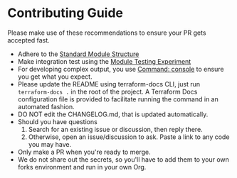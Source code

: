 # Contributing Guide

Please make use of these recommendations to ensure your
PR gets accepted fast.

* Adhere to the [Standard Module Structure]
* Make integration test using the [Module Testing Experiment]
* For developing complex output, you use [Command: console] to ensure you get
  what you expect.
* Please update the README using terraform-docs CLI, just run `terraform-docs .`
  in the root of the project. A Terraform Docs configuration file is provided
  to facilitate running the command in an automated fashion.
* DO NOT edit the CHANGELOG.md, that is updated automatically.
* Should you have questions
    1. Search for an existing issue or discussion, then reply there.
    2. Otherwise, open an issue/discussion to ask. Paste a link to any code
       you may have.
* Only make a PR when you're ready to merge.
* We do not share out the secrets, so you'll have to add them to your own
  forks environment and run in your own Org.

[Standard Module Structure]: https://developer.hashicorp.com/terraform/language/modules/develop/structure
[Module Testing Experiment]: https://developer.hashicorp.com/terraform/language/modules/testing-experiment
[Command: console]: https://developer.hashicorp.com/terraform/cli/commands/console
[Terraform Docs Introduction]: https://terraform-docs.io/user-guide/introduction/
